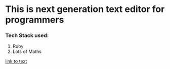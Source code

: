 # This is next generation text editor for programmers

### Tech Stack used:
1. Ruby
2. Lots of Maths

[link to text](codepadin.com)
